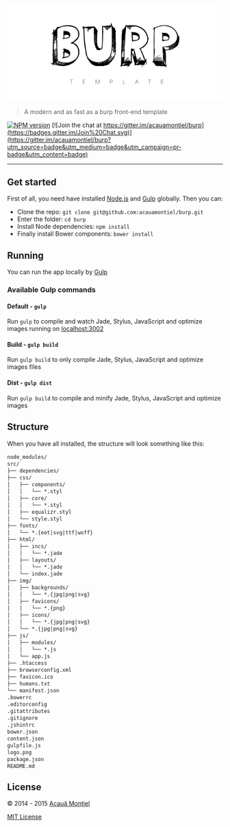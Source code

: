 ![Burp](logo.png)

> A modern and as fast as a burp front-end template

[![NPM version](https://badge.fury.io/js/gulp.svg)](http://badge.fury.io/js/gulp)
[![Join the chat at https://gitter.im/acauamontiel/burp](https://badges.gitter.im/Join%20Chat.svg)](https://gitter.im/acauamontiel/burp?utm_source=badge&utm_medium=badge&utm_campaign=pr-badge&utm_content=badge)

---


Get started
-----------

First of all, you need have installed [Node.js](http://nodejs.org/) and [Gulp](http://gulpjs.com) globally.
Then you can:

- Clone the repo: `git clone git@github.com:acauamontiel/burp.git`
- Enter the folder: `cd burp`
- Install Node dependencies: `npm install`
- Finally install Bower components: `bower install`


Running
-------

You can run the app locally by [Gulp](http://gulpjs.com)

### Available Gulp commands

#### Default - `gulp`

Run `gulp` to compile and watch Jade, Stylus, JavaScript and optimize images running on [localhost:3002](http://localhost:3000)


#### Build - `gulp build`

Run `gulp build` to only compile Jade, Stylus, JavaScript and optimize images  files


#### Dist - `gulp dist`

Run `gulp build` to compile and minify Jade, Stylus, JavaScript and optimize images


Structure
---------

When you have all installed, the structure will look something like this:

```
node_modules/
src/
├── dependencies/
├── css/
│   ├── components/
│   │   └── *.styl
│   ├── core/
│   │   └── *.styl
│   ├── equalizr.styl
│   └── style.styl
├── fonts/
│   └── *.{eot|svg|ttf|woff}
├── html/
│   ├── incs/
│   │   └── *.jade
│   ├── layouts/
│   │   └── *.jade
│   └── index.jade
├── img/
│   ├── backgrounds/
│   │   └── *.{jpg|png|svg}
│   ├── favicons/
│   │   └── *.{png}
│   ├── icons/
│   │   └── *.{jpg|png|svg}
│   └── *.{jpg|png|svg}
├── js/
│   ├── modules/
│   │   └── *.js
│   └── app.js
├── .htaccess
├── browserconfig.xml
├── favicon.ico
├── humans.txt
└── manifest.json
.bowerrc
.editorconfig
.gitattributes
.gitignore
.jshintrc
bower.json
content.json
gulpfile.js
logo.png
package.json
README.md
```


License
-------

© 2014 - 2015 [Acauã Montiel](http://acauamontiel.com.br)

[MIT License](http://acaua.mit-license.org/)
